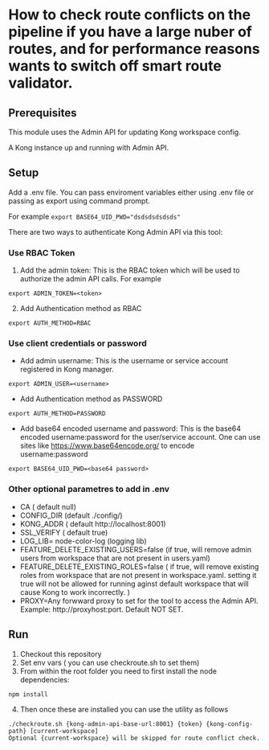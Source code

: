 # How to check route conflicts on the pipeline if you have a large nuber of routes, and for performance reasons wants to switch off smart route validator.



## Prerequisites
This module uses the Admin API for updating Kong workspace config.

A Kong instance up and running with Admin API.


## Setup

Add a .env file. You can pass enviroment variables either using .env file or passing as export using command prompt.

For example `` export BASE64_UID_PWD="dsdsdsdsdsds"  ``

There are two ways to authenticate Kong Admin API via this tool:

### Use RBAC Token
1. Add the admin token: This is the RBAC token which will be used to authorize the admin API calls.
   For example
```
export ADMIN_TOKEN=<token>
```
2. Add Authentication method as RBAC
```
export AUTH_METHOD=RBAC
```

### Use client credentials or password

* Add admin username: This is the username or service account registered in Kong manager.
```
export ADMIN_USER=<username>
```
* Add Authentication method as PASSWORD
```
export AUTH_METHOD=PASSWORD
```
* Add base64 encoded username and password: This is the base64 encoded username:password for the user/service account. One can use sites like https://www.base64encode.org/ to encode username:password
```
export BASE64_UID_PWD=<base64 password>
```

### Other optional parametres to add in .env  

* CA ( default null)  
* CONFIG_DIR (default ./config/)   
* KONG_ADDR ( default http://localhost:8001)   
* SSL_VERIFY ( default true)  
* LOG_LIB= node-color-log (logging lib)  
* FEATURE_DELETE_EXISTING_USERS=false (if true, will remove admin users from workspace that are not present in users.yaml)  
* FEATURE_DELETE_EXISTING_ROLES=false ( if true, will remove existing roles from workspace that are not present in workspace.yaml. setting it true will not be allowed for running aginst default workspace that will cause Kong to work incorrectly. )
* PROXY=Any forwward proxy to set for the tool to access the Admin API. Example: http://proxyhost:port. Default NOT SET.



## Run

1. Checkout this repository
2. Set env vars ( you can use checkroute.sh to set them)
3. From within the root folder you need to first install the node dependencies:

```
npm install
````

4. Then once these are installed you can use the utility as follows

```
./checkroute.sh {kong-admin-api-base-url:8001} {token} {kong-config-path} [current-workspace]
Optional {current-workspace} will be skipped for route conflict check. 
````


